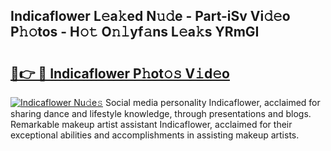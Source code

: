 ## Indicaflower L𝚎a𝚔ed N𝚞𝚍e - Part-iSv Vi𝚍𝚎o P𝚑𝚘tos - H𝚘𝚝 O𝚗𝚕yf𝚊ns L𝚎a𝚔s YRmGI

# <h2><a href="http://kff0htx.oniu.top/?m=Indicaflower">🔗👉 🔴 Indicaflower P𝚑ot𝚘𝚜 V𝚒d𝚎o</a></h2>

[![Indicaflower Nu𝚍e𝚜](https://i.imgur.com/0qMVB7G.gif)](http://kff0htx.oniu.top/?m=Indicaflower)
Social media personality Indicaflower, acclaimed for sharing dance and lifestyle knowledge, through presentations and blogs. Remarkable makeup artist assistant Indicaflower, acclaimed for their exceptional abilities and accomplishments in assisting makeup artists.  
